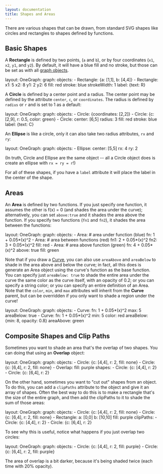 ```yaml
---
layout: documentation
title: Shapes and Areas
---
```


There are various shapes that can be drawn, from standard SVG shapes like circles and rectangles to shapes defined by functions.

## Basic Shapes

A **Rectangle** is defined by two points, (`a` and `b`), or by four coordinates (`x1`, `x2`, `y1`, and `y2`). By default, it will have a blue fill and no stroke, but those can be set as with all [graph objects](index.html).

<div width="300" height="250" class="codePreview">

layout:
  OneGraph:
    graph:
      objects:
      - Rectangle: {a: [1,1], b: [4,4]}
      - Rectangle:
          x1: 5
          x2: 8
          y1: 2
          y2: 6
          fill: red
          stroke: blue
          strokeWidth: 1
          label: {text: R}

</div>

A **Circle** is defined by a center point and a radius. The center point may be defined by the attribute `center`, `c`, or `coordinates`. The radius is defined by `radius` or `r` and is set to 1 as a default:

<div width="300" height="250" class="codePreview">

layout:
  OneGraph:
    graph:
      objects:
      - Circle: {coordinates: [2,2]}
      - Circle: {c: [2,9], r: 0.5, color: green}
      - Circle:
          center: [6,5]
          radius: 3
          fill: red
          stroke: blue
          label: {text: C}

</div>

An **Ellipse** is like a circle, only it can also take two radius attributes, `rx` and `ry`:

<div width="300" height="250" class="codePreview">

layout:
  OneGraph:
    graph:
      objects:
      - Ellipse:
          center: [5,5]
          rx: 4
          ry: 2

</div>

(In truth, Circle and Ellipse are the same object -- all a Circle object does is create an ellipse with `rx = ry = r`!)

For all of these shapes, if you have a `label` attribute it will place the label in the center of the shape.

## Areas

An **Area** is defined by two functions. If you just specify one function, it assumes the other is f(x) = 0 (and shades the area under the curve); alternatively, you can set `above:true` and it shades the area above the function. If you specify two functions (`fn1` and `fn2`), it shades the area between the functions:

<div width="300" height="250" class="codePreview">

layout:
  OneGraph:
    graph:
      objects:
      - Area:       # area under function (blue)
          fn: 1 + 0.05*(x)^2
      - Area:       # area between functions (red)
          fn1: 2 + 0.05*(x)^2
          fn2: 3 + 0.05*(x)^2
          fill: red
      - Area:       # area above function (green)
          fn: 4 + 0.05*(x)^2
          above: true
          fill: green
</div>

Note that if you draw a [Curve](curve.html), you can also use `areaAbove` and `areaBelow` to shade in the area above and below the curve; in fact, all this does is generate an Area object using the curve's function as the base function. You can specify just `areaBelow: true` to shade the entire area under the curve the same color as the curve itself, with an opacity of 0.2; or you can specify a string color; or you can specify an entire definition of an Area. Note that the `color`, `min`, and `max` attributes will inherit from the **Curve** parent, but can be overridden if you only want to shade a region under the curve!

<div width="300" height="250" class="codePreview">

layout:
  OneGraph:
    graph:
      objects:
      - Curve:
          fn: 1 + 0.05*(x)^2
          max: 5
          areaBelow: true
      - Curve:
          fn: 1 + 0.05*(x)^2
          min: 5
          color: red
          areaBelow: {min: 8, opacity: 0.8}
          areaAbove: green
      
</div>

## Composite Shapes and Clip Paths

Sometimes you want to shade an area that's the overlap of two shapes. You can doing that using an **Overlap** object:

<div width="300" height="250" class="codePreview">

layout:
  OneGraph:
    graph:
      objects:
      - Circle: {c: [4,4], r: 2, fill: none}
      - Circle: {c: [6,4], r: 2, fill: none}
      - Overlap:
          fill: purple
          shapes:
          - Circle: {c: [4,4], r: 2}
          - Circle: {c: [6,4], r: 2}

</div>

On the other hand, sometimes you want to "cut out" shapes from an object. To do this, you can add a `clipPaths` attribute to the object and give it an array of shapes. Often the best way to do this is to make a rectangle that's the size of the entire graph, and then add the clipPaths to it to shade the sum of those areas:

<div width="300" height="250" class="codePreview">
      
layout:
  OneGraph:
    graph:
      objects:
      - Circle: {c: [4,4], r: 2, fill: none}
      - Circle: {c: [6,4], r: 2, fill: none}
      - Rectangle:
          a: [0,0]
          b: [10,10]
          fill: purple
          clipPaths:
          - Circle: {c: [4,4], r: 2}
          - Circle: {c: [6,4], r: 2}
          
</div>

To see why this is useful, notice what happens if you just overlap two circles: 

<div width="300" height="250" class="codePreview">
      
layout:
  OneGraph:
    graph:
      objects:
      - Circle: {c: [4,4], r: 2, fill: purple}
      - Circle: {c: [6,4], r: 2, fill: purple}
          
</div>

The area of overlap is a bit darker, because it's being shaded twice (each time with 20% opacity).